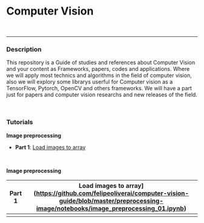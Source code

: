 # Computer Vision 
<br>
<hr>


### Description

This repository is a Guide of studies and references about Computer Vision and your content as Frameworks, papers, codes and applications. Where we will apply most technics and algorithms in the field of computer vision, also we will explory some librarys userful for Computer vision as a TensorFlow, Pytorch, OpenCV and others frameworks. We will have a part just for papers and computer vision researchs and new releases of the field.


<br>


### Tutorials 


<b> Image preprocessing </b> 
* **Part 1**: [Load images to array](https://github.com/Felipe-Oliveira11/Detection-COVID19/blob/master/Detecting_Covid_19_Images.ipynb)



<br> 

<b> Image preprocessing </b> 

| Part 1 | Load images to array](https://github.com/felipeoliverai/computer-vision-guide/blob/master/preprocessing-image/notebooks/image_preprocessing_01.ipynb) |
|--|--|
|  |  |
